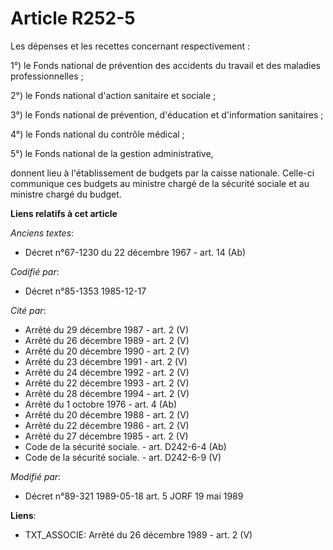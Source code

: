 # Article R252-5

Les dépenses et les recettes concernant respectivement :

1°) le Fonds national de prévention des accidents du travail et des maladies professionnelles ;

2°) le Fonds national d'action sanitaire et sociale ;

3°) le Fonds national de prévention, d'éducation et d'information sanitaires ;

4°) le Fonds national du contrôle médical ;

5°) le Fonds national de la gestion administrative,

donnent lieu à l'établissement de budgets par la caisse nationale. Celle-ci communique ces budgets au ministre chargé de la
sécurité sociale et au ministre chargé du budget.

**Liens relatifs à cet article**

_Anciens textes_:

  - Décret n°67-1230 du 22 décembre 1967 - art. 14 (Ab)

_Codifié par_:

  - Décret n°85-1353 1985-12-17

_Cité par_:

  - Arrêté du 29 décembre 1987 - art. 2 (V)
  - Arrêté du 26 décembre 1989 - art. 2 (V)
  - Arrêté du 20 décembre 1990 - art. 2 (V)
  - Arrêté du 23 décembre 1991 - art. 2 (V)
  - Arrêté du 24 décembre 1992 - art. 2 (V)
  - Arrêté du 22 décembre 1993 - art. 2 (V)
  - Arrêté du 28 décembre 1994 - art. 2 (V)
  - Arrêté du 1 octobre 1976 - art. 4 (Ab)
  - Arrêté du 20 décembre 1988 - art. 2 (V)
  - Arrêté du 22 décembre 1986 - art. 2 (V)
  - Arrêté du 27 décembre 1985 - art. 2 (V)
  - Code de la sécurité sociale. - art. D242-6-4 (Ab)
  - Code de la sécurité sociale. - art. D242-6-9 (V)

_Modifié par_:

  - Décret n°89-321 1989-05-18 art. 5 JORF 19 mai 1989

**Liens**:

  - TXT_ASSOCIE: Arrêté du 26 décembre 1989 - art. 2 (V)

